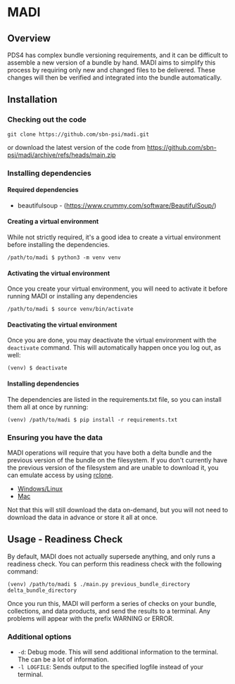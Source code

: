 # MADI

## Overview

PDS4 has complex bundle versioning requirements, and it can be difficult to assemble a new version of a bundle by hand. MADI aims to simplify this process by requiring only new and changed files to be delivered. These changes will then be verified and integrated into the bundle automatically.

## Installation

### Checking out the code

`git clone https://github.com/sbn-psi/madi.git`

or download the latest version of the code from https://github.com/sbn-psi/madi/archive/refs/heads/main.zip 

### Installing dependencies

#### Required dependencies

* beautifulsoup - (https://www.crummy.com/software/BeautifulSoup/) 

#### Creating a virtual environment

While not strictly required, it's a good idea to create a virtual environment before installing the dependencies. 

`/path/to/madi $ python3 -m venv venv`

#### Activating the virtual environment

Once you create your virtual environment, you will need to activate it before running MADI or installing any dependencies

`/path/to/madi $ source venv/bin/activate`

#### Deactivating the virtual environment

Once you are done, you may deactivate the virtual environment with the `deactivate` command. This will automatically happen once you log out, as well:

`(venv) $ deactivate`

#### Installing dependencies

The dependencies are listed in the requirements.txt file, so you can install them all at once by running:

`(venv) /path/to/madi $ pip install -r requirements.txt`

### Ensuring you have the data

MADI operations will require that you have both a delta bundle and the previous version of the bundle on the filesystem. If you don't currently have the previous version of the filesystem and are unable to download it, you can emulate access by using [rclone](https://rclone.org/).

* [Windows/Linux](https://rclone.org/commands/rclone_mount/)
* [Mac](https://rclone.org/commands/rclone_nfsmount/)

Not that this will still download the data on-demand, but you will not need to download the data in advance or store it all at once. 

## Usage - Readiness Check

By default, MADI does not actually supersede anything, and only runs a readiness check. You can perform this readiness check with the following command:

`(venv) /path/to/madi $ ./main.py previous_bundle_directory delta_bundle_directory`

Once you run this, MADI will perform a series of checks on your bundle, collections, and data products, and send the results to a terminal. Any problems will appear with the prefix WARNING or ERROR.

### Additional options

* `-d`: Debug mode. This will send additional information to the terminal. The can be a lot of information.
* `-l LOGFILE`: Sends output to the specified logfile instead of your terminal.


